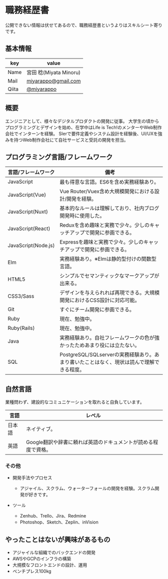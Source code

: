 # 職務経歴書
公開できない情報は伏せてあるので、職務経歴書というよりはスキルシート寄りです。

## 基本情報

|key|value|
|---|-----|
|Name|宮田 稔(Miyata Minoru)|
|Mail|miyarappo@gmail.com|
|Qiita|[@miyarappo](http://qiita.com/miyarappo)|

## 概要

エンジニアとして、様々なデジタルプロダクトの開発に従事。
大学生の頃からプログラミングとデザインを始め、在学中はLife is Tech!のメンターやWeb制作会社でインターンを経験。
SIerで要件定義やシステム設計を経験後、UI/UXを強みを持つWeb制作会社にて自社サービスと受託の開発を担当。

## プログラミング言語/フレームワーク

|言語/フレームワーク|備考|
|-----|------------|
|JavaScript|最も得意な言語。ES6を含め実務経験あり。|
|JavaScript(Vue)|Vue Router/Vuex含め大規模開発における設計/開発を経験。|
|JavaScript(Nuxt)|基本的なルールは理解しており、社内ブログ開発時に使用した。|
|JavaScript(React)|Reduxを含め趣味と実務で少々。少しのキャッチアップで開発に参画できる。|
|JavaScript(Node.js)|Expressを趣味と実務で少々。少しのキャッチアップで開発に参画できる。|
|Elm|実務経験あり。※Elmは静的型付けの関数型言語。|
|HTML5|シンプルでセマンティックなマークアップが出来る。|
|CSS3/Sass|デザインを与えられれば再現できる。大規模開発におけるCSS設計に対応可能。|
|Git|すぐにチーム開発に参画できる。|
|Ruby|現在、勉強中。|
|Ruby(Rails)|現在、勉強中。|
|Java|実務経験あり。自社フレームワークの色が強かったためあまり役には立たない。|
|SQL|PostgreSQL/SQLserverの実務経験あり。あまり書いたことはなく、現状は読んで理解できる程度。|

## 自然言語
業種問わず、建設的なコミュニケーションを取れると自負しています。

|言語|レベル|
|-----|-----|
|日本語|ネイティブ。|
|英語|Google翻訳や辞書に頼れば英語のドキュメントが読める程度で資格。|

### その他

- 開発手法やプロセス
  - アジャイル、スクラム、ウォーターフォールの開発を経験。スクラム開発が好きです。

- ツール
  - Zenhub、Trello、Jira、Redmine
  - Photoshop、Sketch、Zeplin、inVision

## やったことはないが興味があるもの
- アジャイルな組織でのバックエンドの開発
- AWSやGCPのインフラの構築
- 大規模なフロントエンドの設計、運用
- ベンチプレス100kg
